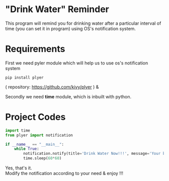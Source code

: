 # "Drink Water" Reminder
This program will remind you for drinking water after a particular interval of time (you can set it in program) using OS's notification system.

# Requirements
First we need pyler module which will help us to use os's notification system
```
pip install plyer
```
( repository: https://github.com/kivy/plyer ) &  
  
Secondly we need **time** module, which is inbuilt with python.

# Project Codes
```python
import time
from plyer import notification

if __name__ == "__main__":
    while True:
        notification.notify(title='Drink Water Now!!!', message='Your body is composed of about 60% water. The functions of these bodily fluids include digestion, absorption, circulation, creation of saliva, transportation of nutrients, and maintenance of body temperature.',  app_icon="your_notification_icon_image.ico", timeout=8)
        time.sleep(60*60)
```
Yes, that's it.  
Modify the notification according to your need & enjoy !!!
